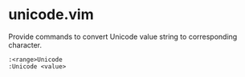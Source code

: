 # unicode.vim

Provide commands to convert Unicode value string to corresponding character.

```
:<range>Unicode
:Unicode <value>
```
